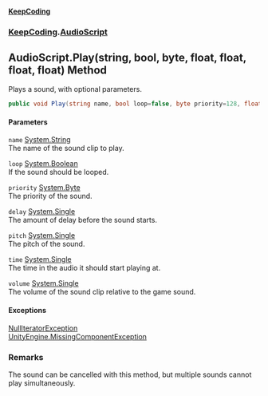 #### [KeepCoding](index.md 'index')
### [KeepCoding](KeepCoding.md 'KeepCoding').[AudioScript](AudioScript.md 'KeepCoding.AudioScript')
## AudioScript.Play(string, bool, byte, float, float, float, float) Method
Plays a sound, with optional parameters.  
```csharp
public void Play(string name, bool loop=false, byte priority=128, float delay=0f, float pitch=1f, float time=0f, float volume=1f);
```
#### Parameters
<a name='KeepCoding.AudioScript.Play(string.bool.byte.float.float.float.float).name'></a>
`name` [System.String](https://docs.microsoft.com/en-us/dotnet/api/System.String 'System.String')  
The name of the sound clip to play.
  
<a name='KeepCoding.AudioScript.Play(string.bool.byte.float.float.float.float).loop'></a>
`loop` [System.Boolean](https://docs.microsoft.com/en-us/dotnet/api/System.Boolean 'System.Boolean')  
If the sound should be looped.
  
<a name='KeepCoding.AudioScript.Play(string.bool.byte.float.float.float.float).priority'></a>
`priority` [System.Byte](https://docs.microsoft.com/en-us/dotnet/api/System.Byte 'System.Byte')  
The priority of the sound.
  
<a name='KeepCoding.AudioScript.Play(string.bool.byte.float.float.float.float).delay'></a>
`delay` [System.Single](https://docs.microsoft.com/en-us/dotnet/api/System.Single 'System.Single')  
The amount of delay before the sound starts.
  
<a name='KeepCoding.AudioScript.Play(string.bool.byte.float.float.float.float).pitch'></a>
`pitch` [System.Single](https://docs.microsoft.com/en-us/dotnet/api/System.Single 'System.Single')  
The pitch of the sound.
  
<a name='KeepCoding.AudioScript.Play(string.bool.byte.float.float.float.float).time'></a>
`time` [System.Single](https://docs.microsoft.com/en-us/dotnet/api/System.Single 'System.Single')  
The time in the audio it should start playing at.
  
<a name='KeepCoding.AudioScript.Play(string.bool.byte.float.float.float.float).volume'></a>
`volume` [System.Single](https://docs.microsoft.com/en-us/dotnet/api/System.Single 'System.Single')  
The volume of the sound clip relative to the game sound.
  
#### Exceptions
[NullIteratorException](NullIteratorException.md 'KeepCoding.Internal.NullIteratorException')  
[UnityEngine.MissingComponentException](https://docs.microsoft.com/en-us/dotnet/api/UnityEngine.MissingComponentException 'UnityEngine.MissingComponentException')  
### Remarks
The sound can be cancelled with this method, but multiple sounds cannot play simultaneously.  
